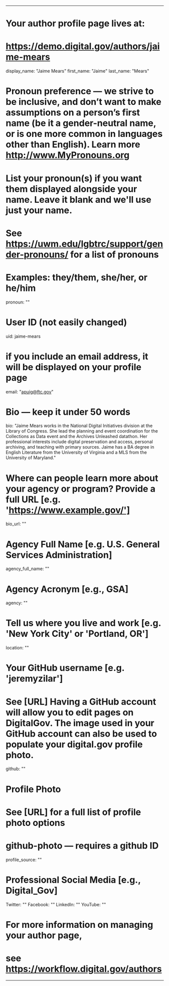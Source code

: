 
---

# Your author profile page lives at:
# https://demo.digital.gov/authors/jaime-mears

display_name: "Jaime Mears"
first_name: "Jaime"
last_name: "Mears"

# Pronoun preference — we strive to be inclusive, and don’t want to make assumptions on a person’s first name (be it a gender-neutral name, or is one more common in languages other than English). Learn more http://www.MyPronouns.org
# List your pronoun(s) if you want them displayed alongside your name. Leave it blank and we'll use just your name.
# See https://uwm.edu/lgbtrc/support/gender-pronouns/ for a list of pronouns
# Examples: they/them, she/her, or he/him
pronoun: ""

# User ID (not easily changed)
uid: jaime-mears

# if you include an email address, it will be displayed on your profile page
email: "apuig@ftc.gov"

# Bio — keep it under 50 words
bio: "Jaime Mears works in the National Digital Initiatives division at the Library of Congress. She lead the planning and event coordination for the Collections as Data event and the Archives Unleashed datathon. Her professional interests include digital preservation and access, personal archiving, and teaching with primary sources. Jaime has a BA degree in English Literature from the University of Virginia and a MLS from the University of Maryland."

# Where can people learn more about your agency or program? Provide a full URL [e.g. 'https://www.example.gov/']
bio_url: ""

# Agency Full Name [e.g. U.S. General Services Administration]
agency_full_name: ""

# Agency Acronym [e.g., GSA]
agency: ""

# Tell us where you live and work [e.g. 'New York City' or 'Portland, OR']
location: ""

# Your GitHub username [e.g. 'jeremyzilar']
# See [URL] Having a GitHub account will allow you to edit pages on DigitalGov. The image used in your GitHub account can also be used to populate your digital.gov profile photo.
github: ""

# Profile Photo
# See [URL] for a full list of profile photo options
# github-photo — requires a github ID
profile_source: ""

# Professional Social Media [e.g., Digital_Gov]
Twitter: ""
Facebook: ""
LinkedIn: ""
YouTube: ""

# For more information on managing your author page,
# see https://workflow.digital.gov/authors

---
